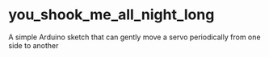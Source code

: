 # you_shook_me_all_night_long
A simple Arduino sketch that can gently move a servo periodically from one side to another
